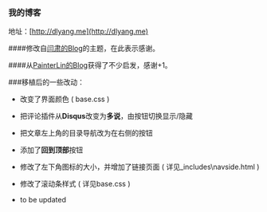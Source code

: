### 我的博客

地址：[http://dlyang.me](http://dlyang.me)

####修改自[闫肃的Blog](http://yansu.org)的主题，在此表示感谢。

####从[PainterLin的Blog](http://painterlin.com)获得了不少启发，感谢+1。

###移植后的一些改动：

* 改变了界面颜色 ( base.css )
* 把评论插件从**Disqus**改变为**多说**，由按钮切换显示/隐藏
* 把文章左上角的目录导航改为在右侧的按钮
* 添加了**回到顶部**按钮
* 修改了左下角图标的大小，并增加了链接页面 ( 详见_includes\navside.html )
* 修改了滚动条样式 ( 详见base.css )


* to be updated
